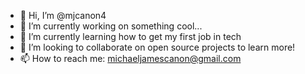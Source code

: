 - 👋 Hi, I’m @mjcanon4
- 👀 I’m currently working on something cool...
- 🌱 I’m currently learning how to get my first job in tech
- 💞️ I’m looking to collaborate on open source projects to learn more!
- 📫 How to reach me: michaeljamescanon@gmail.com

<!---
mjcanon4/mjcanon4 is a ✨ special ✨ repository because its `README.md` (this file) appears on your GitHub profile.
You can click the Preview link to take a look at your changes.
--->
